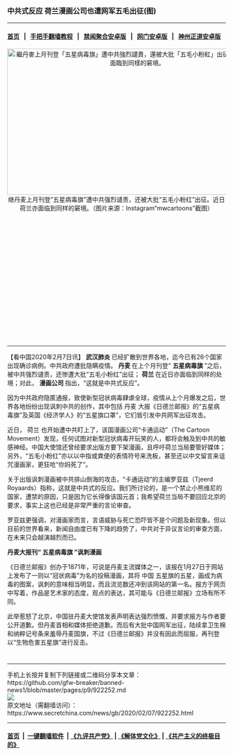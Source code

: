 ### 中共式反应 荷兰漫画公司也遭网军五毛出征(图)
------------------------

#### [首页](https://github.com/gfw-breaker/banned-news1/blob/master/README.md) &nbsp;&nbsp;|&nbsp;&nbsp; [手把手翻墙教程](https://github.com/gfw-breaker/guides/wiki) &nbsp;&nbsp;|&nbsp;&nbsp; [禁闻聚合安卓版](https://github.com/gfw-breaker/bn-android) &nbsp;&nbsp;|&nbsp;&nbsp; [网门安卓版](https://github.com/oGate2/oGate) &nbsp;&nbsp;|&nbsp;&nbsp; [神州正道安卓版](https://github.com/SzzdOgate/update) 



<div class="article_right" style="fone-color:#000">
 <p style="text-align:center">
  <img alt="繼丹麥上月刊登「五星病毒旗」遭中共強烈譴責，還被大批「五毛小粉紅」出征。近日荷蘭亦面臨到同樣的窘境。" src="https://img3.secretchina.com/pic/2020/2-7/p2622051a619847905-ss.jpg" style="height:337px; width:600px"/>
  <br>
   继丹麦上月刊登“五星病毒旗”遭中共强烈谴责，还被大批“五毛小粉红”出征。近日荷兰亦面临到同样的窘境。（图片来源：Instagram“mwcartoons”截图）
   <span id="hideid" name="hideid" style="color:red;display:none;">
    <span href="https://www.secretchina.com">
    </span>
   </span>
  </br>
 </p>
 <div id="txt-mid1-t21-2017">
  <ins class="adsbygoogle" data-ad-client="ca-pub-1276641434651360" data-ad-slot="2451032099" style="display:inline-block;width:336px;height:280px">
  </ins>
  

---


  </div>
 </div>
 <p>
  【看中国2020年2月7日讯】
  <strong>
   <span href="https://www.secretchina.com/news/gb/tag/武汉肺炎" target="_blank">
    武汉肺炎
   </span>
  </strong>
  已经扩散到世界各地，迄今已有26个国家出现确诊病例。中共政府遭批隐瞒疫情。
  <strong>
   丹麦
  </strong>
  在上个月刊登“
  <strong>
   五星病毒旗
  </strong>
  ”之后，被中共强烈谴责，还惨遭大批“五毛小粉红”出征；
  <strong>
   荷兰
  </strong>
  在近日亦面临到同样的处境；对此，
  <strong>
   漫画公司
  </strong>
  指出，“这就是中共式反应”。
  <span id="hideid" name="hideid" style="color:red;display:none;">
   <span href="https://www.secretchina.com">
   </span>
  </span>
 </p>
 <p>
  因为中共政府隐匿通报，致使新型冠状病毒肆虐全球，疫情从上个月爆发之后，世界各地纷纷出现讽刺中共的创作，其中包括
  <span href="https://www.secretchina.com/news/gb/tag/丹麦" target="_blank">
   丹麦
  </span>
  大报《日德兰邮报》的“五星病毒旗”及英国《经济学人》的“五星旗口罩”，它们皆引发中共网军出征攻击。
 </p>
 <p>
  近日，
  <span href="https://www.secretchina.com/news/gb/tag/荷兰" target="_blank">
   荷兰
  </span>
  也开始遭中共盯上了，该国漫画公司“卡通运动”（The Cartoon Movement）发现，任何试图对新型冠状病毒开玩笑的人，都将会触及到中共的敏感神经。中国大使馆还曾经要求出版方要下架漫画，且呼吁荷兰当局要管好媒体；另外，“五毛小粉红”亦以以中指或粪便的表情符号来洗板，甚至还以中文留言来诅咒漫画家，更狂呛“你妈死了”。
 </p>
 <p>
  关于出版讽刺漫画被中共排山倒海的攻击，“卡通运动”的主编罗亚兹（Tjeerd Royaards）指称，这就是中共式的反应。我们所讨论的，是一个禁止小熊维尼的国家，遭禁的原因，只是因为它长得像该国元首；我希望荷兰当局不要回应北京的要求，事实上这也已经是非常严重的言论审查。
 </p>
 <p>
  罗亚兹更强调，对漫画家而言，言语威胁与死亡恐吓皆不是个问题及新现象。但以目前的世界看来，新闻自由度已有下降的趋势了，中共对于异议言论的审查方面，在未来只会越演越烈而已。
 </p>
 <p>
  <strong>
   丹麦大报刊“
   <span href="https://www.secretchina.com/news/gb/tag/五星病毒旗" target="_blank">
    五星病毒旗
   </span>
   ”讽刺漫画
  </strong>
 </p>
 <p>
  《日德兰邮报》创办于1871年，可说是丹麦主流媒体之一，该报在1月27日于网站上发布了一则以“冠状病毒”为名的投稿漫画，其将
  <span href="https://www.secretchina.com" target="_blank">
   中国
  </span>
  五星旗的五星，画成为病毒的图案，讽刺的意味相当明显，而且流览数还冲到该网站的第一名。报方于网页中写着，作品是艺术家的态度，观点的表达，其可能与《日德兰邮报》立场有所不同。
 </p>
 <p>
  此举惹怒了北京，中国驻丹麦大使馆发表声明表达强烈愤慨，并要求报方与作者要公开道歉。但丹麦首相和媒体拒绝道歉。而后有大批中国网军出征，陆续拿卫生棉和纳粹记号条来羞辱丹麦国旗，不过《日德兰邮报》并没有因此而屈服，再刊登以“生物危害五星旗”进行反击。
  <center>
   <div>
    <div id="txt-mid2-t22-2017" style="display: block;  max-height: 351px;  overflow: hidden;">
     <div id="SC-21xxx">
     </div>
     <ins class="adsbygoogle" data-ad-client="ca-pub-1276641434651360" data-ad-format="auto" data-ad-slot="4301710469" data-full-width-responsive="true" style="display:block">
     </ins>
    </div>
   </div>
  </center>
  <div style="padding-top:12px;">
  </div>
 </p>
</div>

<hr/>
手机上长按并复制下列链接或二维码分享本文章：<br/>
https://github.com/gfw-breaker/banned-news1/blob/master/pages/p9/922252.md <br/>
<a href='https://github.com/gfw-breaker/banned-news1/blob/master/pages/p9/922252.md'><img src='https://github.com/gfw-breaker/banned-news1/blob/master/pages/p9/922252.md.png'/></a> <br/>
原文地址（需翻墙访问）：https://www.secretchina.com/news/gb/2020/02/07/922252.html


------------------------
#### [首页](https://github.com/gfw-breaker/banned-news1/blob/master/README.md) &nbsp;|&nbsp; [一键翻墙软件](https://github.com/gfw-breaker/nogfw/blob/master/README.md) &nbsp;| [《九评共产党》](https://github.com/gfw-breaker/9ping.md/blob/master/README.md#九评之一评共产党是什么) | [《解体党文化》](https://github.com/gfw-breaker/jtdwh.md/blob/master/README.md) | [《共产主义的终极目的》](https://github.com/gfw-breaker/gczydzjmd.md/blob/master/README.md)


<img src='http://gfw-breaker.win/banned-news/pages/p9/922252.md' width='0px' height='0px'/>